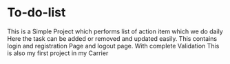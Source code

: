 # To-do-list
This is a Simple Project which 
performs list of action item which we do daily
Here the task can be added or removed and updated
easily.
This contains login and registration Page and logout page.
With complete Validation
This is also my first project in my Carrier
